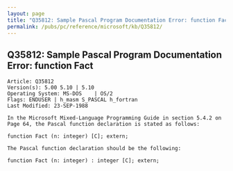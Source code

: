 ```yaml
---
layout: page
title: "Q35812: Sample Pascal Program Documentation Error: function Fact"
permalink: /pubs/pc/reference/microsoft/kb/Q35812/
---
```


## Q35812: Sample Pascal Program Documentation Error: function Fact

	Article: Q35812
	Version(s): 5.00 5.10 | 5.10
	Operating System: MS-DOS    | OS/2
	Flags: ENDUSER | h_masm S_PASCAL h_fortran
	Last Modified: 23-SEP-1988
	
	In the Microsoft Mixed-Language Programming Guide in section 5.4.2 on
	Page 64, the Pascal function declaration is stated as follows:
	
	function Fact (n: integer) [C]; extern;
	
	The Pascal function declaration should be the following:
	
	function Fact (n: integer) : integer [C]; extern;
